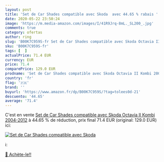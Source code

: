 ```yaml
---
layout: post
title: 'Set de Car Shades compatible avec Skoda  avec 44.65 % rabais '
date: 2020-05-22 23:50:24
image: 'https://m.media-amazon.com/images/I/41R9Jrq-8mL._SL200_.jpg'
comments: true
category: ofertas
author: ring
slug: 'B00K7C959S-fr Set de Car Shades compatible avec Skoda Octavia II Kombi...'
sku: 'B00K7C959S-fr'
tags: [  ]
actualPrice: 71.4 EUR
currency: EUR
price: 71.4
comparePrice: 129.0 EUR
prodname: 'Set de Car Shades compatible avec Skoda Octavia II Kombi 2004-2012'
country: 'fr'
flag: '🇫🇷'
brand: ''
buyurl: 'https://www.amazon.fr/dp/B00K7C959S/?tag=tolees0d-21'
descuento: '44.65'
average: '71.4'
---
```


C'est en vente [Set de Car Shades compatible avec Skoda Octavia II Kombi 2004-2012](https://www.amazon.fr/dp/B00K7C959S/?tag=tolees0d-21)  à  44.65 % de réduction, prix final  71.4 EUR (original: 129.0 EUR) ici:

[![Set de Car Shades compatible avec Skoda ](https://m.media-amazon.com/images/I/41R9Jrq-8mL._SL200_.jpg)](https://www.amazon.fr/dp/B00K7C959S/?tag=tolees0d-21)

ℹ️:


[🛒 Achète-le!!](https://www.amazon.fr/dp/B00K7C959S/?tag=tolees0d-21)
